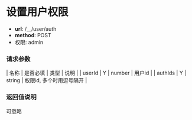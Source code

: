 设置用户权限
=======

- **url**: /__/user/auth
- **method**: POST
- 权限: admin

### 请求参数

| 名称    | 是否必填 | 类型   | 说明                     |
| userId  | Y        | number | 用户id                   |
| authIds | Y        | string | 权限id, 多个时用逗号隔开 |

### 返回值说明

可忽略
